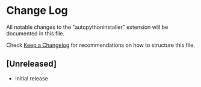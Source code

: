 # Change Log

All notable changes to the "autopythoninstaller" extension will be documented in this file.

Check [Keep a Changelog](http://keepachangelog.com/) for recommendations on how to structure this file.

## [Unreleased]

- Initial release